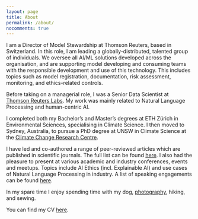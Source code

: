 ```yaml
---
layout: page
title: About
permalink: /about/
nocomments: true
---
```


I am a Director of Model Stewardship at Thomson Reuters, based in Switzerland. In this role, I am leading a globally-distributed, talented group of individuals. We oversee all AI/ML solutions developed across the organisation, and are supporting model developing and consuming teams with the responsible development and use of this technology. This includes topics such as model registration, documentation, risk assessment, monitoring, and ethics-related controls.

Before taking on a managerial role, I was a Senior Data Scientist at [Thomson Reuters Labs](https://innovation.thomsonreuters.com/en/labs.html). My work was mainly related to Natural Language Processing and human-centric AI.

I completed both my Bachelor’s and Master’s degrees at ETH Zürich in Environmental Sciences, specialising in Climate Science. I then moved to Sydney, Australia, to pursue a PhD degree at UNSW in Climate Science at the [Climate Change Research Centre](http://www.ccrc.unsw.edu.au/ccrc-team/students/nadja-herger).

I have led and co-authored a range of peer-reviewed articles which are published in scientific journals. The full list can be found [here](publications.md). I also had the pleasure to present at various academic and industry conferences, events and meetups. Topics include AI Ethics (incl. Explainable AI) and use cases of Natural Language Processing in industry. A list of speaking engagements can be found [here](speaking.md).  

In my spare time I enjoy spending time with my dog, [photography](https://500px.com/nadja_herger), hiking, and sewing.

You can find my CV <a href="../documents/NadjaHerger_CV.pdf" class="image fit" target="_blank">here</a>.
